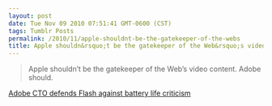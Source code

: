 ```yaml
---
layout: post
date: Tue Nov 09 2010 07:51:41 GMT-0600 (CST)
tags: Tumblr Posts
permalink: /2010/11/apple-shouldnt-be-the-gatekeeper-of-the-webs
title: Apple shouldn&rsquo;t be the gatekeeper of the Web&rsquo;s video content. Adobe should.
---
```


> Apple shouldn’t be the gatekeeper of the Web’s video content. Adobe should.

[Adobe CTO defends Flash against battery life criticism](http://www.tuaw.com/2010/11/09/adobe-cto-defends-flash-against-battery-life-criticism/)
